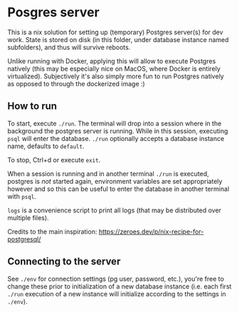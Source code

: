 # Posgres server

This is a nix solution for setting up (temporary) Postgres server(s) for dev
work. State is stored on disk (in this folder, under database instance named
subfolders), and thus will survive reboots.

Unlike running with Docker, applying this will allow to execute Postgres
natively (this may be especially nice on MacOS, where Docker is entirely
virtualized). Subjectively it's also simply more fun to run Postgres natively
as opposed to through the dockerized image :)

## How to run

To start, execute `./run`. The terminal will drop into a session where in the background the postgres server is running. While in this session, executing `psql` will enter the database. `./run` optionally accepts a database instance name, defaults to `default`.

To stop, Ctrl+d or execute `exit`.

When a session is running and in another terminal `./run` is executed, postgres is _not_ started again, environment variables are set appropriately however and so this can be useful to enter the database in another terminal with `psql`.

`logs` is a convenience script to print all logs (that may be distributed over multiple files).

Credits to the main inspiration: https://zeroes.dev/p/nix-recipe-for-postgresql/

## Connecting to the server

See `./env` for connection settings (pg user, password, etc.), you're free to change these prior to initialization of a new database instance (i.e. each first `./run` execution of a new instance will initialize according to the settings in `./env`).
